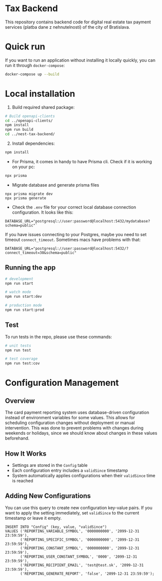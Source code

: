 # Tax Backend

This repository contains backend code for digital real estate tax payment services (platba dane z nehnutelností) of the city of Bratislava.

# Quick run

If you want to run an application without installing it locally quickly, you can run it through `docker-compose`:

```bash
docker-compose up --build
```

# Local installation

1. Build required shared package:

```bash
# Build openapi-clients
cd ../openapi-clients/
npm install
npm run build
cd ../nest-tax-backend/
```

2. Install dependencies:

```bash
npm install
```

- For Prisma, it comes in handy to have Prisma cli. Check if it is working on your pc:

```bash
npx prisma
```

- Migrate database and generate prisma files

```
npx prisma migrate dev
npx prisma generate
```

- Check the `.env` file for your correct local database connection configuration. It looks like this:

```env
DATABASE_URL="postgresql://user:password@localhost:5432/mydatabase?schema=public"`
```

If you have issues connecting to your Postgres, maybe you need to set timeout `connect_timeout`. Sometimes macs have problems with that:

```env
DATABASE_URL="postgresql://user:password@localhost:5432/?connect_timeout=30&schema=public"
```

## Running the app

```bash
# development
npm run start

# watch mode
npm run start:dev

# production mode
npm run start:prod
```

## Test

To run tests in the repo, please use these commands:

```bash
# unit tests
npm run test

# test coverage
npm run test:cov
```

# Configuration Management

## Overview

The card payment reporting system uses database-driven configuration instead of environment variables for some values.
This allows for scheduling configuration changes without deployment or manual intervention.
This was done to prevent problems with changes during weekends or holidays, since we should know about changes in these values beforehand.

## How It Works

- Settings are stored in the `Config` table
- Each configuration entry includes a `validSince` timestamp
- System automatically applies configurations when their `validSince` time is reached

## Adding New Configurations

You can use this query to create new configuration key-value pairs.
If you want to apply the setting immediately, set `validSince` to the current timestamp or leave it empty.

```postgresql
INSERT INTO "Config" (key, value, "validSince")
VALUES ('REPORTING_VARIABLE_SYMBOL', '0000000000', '2099-12-31 23:59:59'),
       ('REPORTING_SPECIFIC_SYMBOL', '0000000000', '2099-12-31 23:59:59'),
       ('REPORTING_CONSTANT_SYMBOL', '0000000000', '2099-12-31 23:59:59'),
       ('REPORTING_USER_CONSTANT_SYMBOL', '0000', '2099-12-31 23:59:59'),
       ('REPORTING_RECIPIENT_EMAIL', 'test@test.sk', '2099-12-31 23:59:59'),
       ('REPORTING_GENERATE_REPORT', 'false', '2099-12-31 23:59:59');
```
